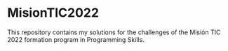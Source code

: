 # MisionTIC2022
This repository contains my solutions for the challenges of the Misión TIC 2022 formation program in Programming Skills.
